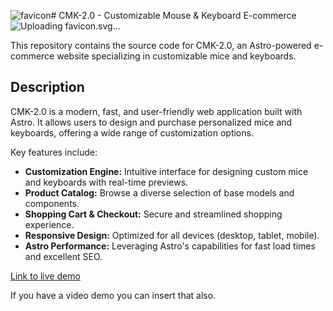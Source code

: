 ![favicon](https://github.com/user-attachments/assets/ab9ec8f6-a8bd-40ec-8745-84d702807ee6)# CMK-2.0 - Customizable Mouse & Keyboard E-commerce
![Uploadi<svg xmlns="http://www.w3.org/2000/svg" width="48" height="48" viewBox="0 0 24 24" fill="none" stroke="#ffffff" stroke-width="0.75" stroke-linecap="round" stroke-linejoin="round" class="lucide lucide-circuit-board"><rect width="18" height="18" x="3" y="3" rx="2"/><path d="M11 9h4a2 2 0 0 0 2-2V3"/><circle cx="9" cy="9" r="2"/><path d="M7 21v-4a2 2 0 0 1 2-2h4"/><circle cx="15" cy="15" r="2"/></svg>ng favicon.svg…]()

This repository contains the source code for CMK-2.0, an Astro-powered e-commerce website specializing in customizable mice and keyboards.

## Description

CMK-2.0 is a modern, fast, and user-friendly web application built with Astro. It allows users to design and purchase personalized mice and keyboards, offering a wide range of customization options.

Key features include:

* **Customization Engine:** Intuitive interface for designing custom mice and keyboards with real-time previews.
* **Product Catalog:** Browse a diverse selection of base models and components.
* **Shopping Cart & Checkout:** Secure and streamlined shopping experience.
* **Responsive Design:** Optimized for all devices (desktop, tablet, mobile).
* **Astro Performance:** Leveraging Astro's capabilities for fast load times and excellent SEO.


[Link to live demo](https://cmk-2-0-tau.vercel.app/)

If you have a video demo you can insert that also.
